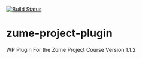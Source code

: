 [![Build Status](https://travis-ci.org/ChasmSolutions/zume-project-plugin.svg?branch=master)](https://travis-ci.org/ChasmSolutions/zume-project-plugin)

# zume-project-plugin
WP Plugin For the Zúme Project Course
Version 1.1.2
